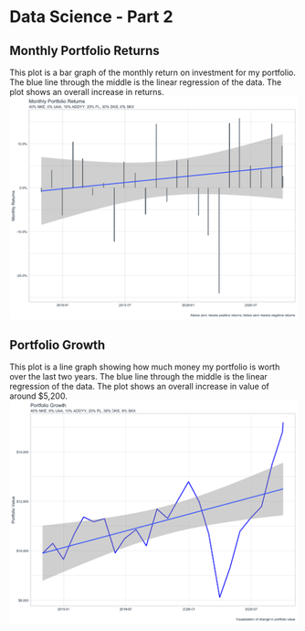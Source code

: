 # Data Science - Part 2

## Monthly Portfolio Returns
This plot is a bar graph of the monthly return on investment for my portfolio. The blue line through the middle is the linear regression of the data. The plot shows an overall increase in returns.
![](monthly_portfolio_returns)

## Portfolio Growth
This plot is a line graph showing how much money my portfolio is worth over the last two years. The blue line through the middle is the linear regression of the data. The plot shows an overall increase in value of around $5,200.
![](portfolio_growth)
